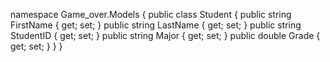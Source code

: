 namespace Game_over.Models
{
    public class Student
    {
        public string FirstName { get; set; }
        public string LastName { get; set; }
        public string StudentID { get; set; }
        public string Major { get; set; }
        public double Grade { get; set; }
    }
}